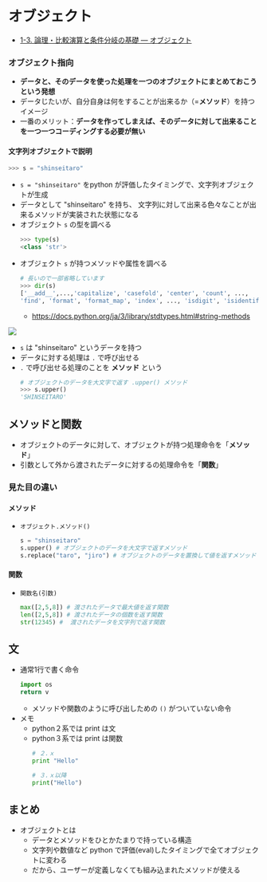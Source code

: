 # オブジェクト
- [1-3. 論理・比較演算と条件分岐の基礎 — オブジェクト](https://utokyo-ipp.github.io/1/1-3.html#%E3%82%AA%E3%83%96%E3%82%B8%E3%82%A7%E3%82%AF%E3%83%88)

### オブジェクト指向
+ **データと、そのデータを使った処理を一つのオブジェクトにまとめておこうという発想**
+ データじたいが、自分自身は何をすることが出来るか（=**メソッド**）を持つイメージ
+ 一番のメリット：**データを作ってしまえば、そのデータに対して出来ることを一つ一つコーディングする必要が無い**

#### 文字列オブジェクトで説明
```python
>>> s = "shinseitaro"
```
- `s = "shinseitaro"` をpython が評価したタイミングで、文字列オブジェクトが生成
- データとして "shinseitaro" を持ち、 文字列に対して出来る色々なことが出来るメソッドが実装された状態になる
- オブジェクト `s` の型を調べる
    ```python
    >>> type(s)
    <class 'str'>
    ```
- オブジェクト `s` が持つメソッドや属性を調べる
    ```python
    # 長いので一部省略しています
    >>> dir(s)
    ['__add__',...,'capitalize', 'casefold', 'center', 'count', ...,
    'find', 'format', 'format_map', 'index', ..., 'isdigit', 'isidentifier', 'islower', 'isnumeric', ...,'join', 'ljust', 'lower', 'lstrip', 'maketrans', 'partition', 'replace', 'rfind', 'rindex', 'rjust', 'rpartition', 'rsplit', 'rstrip', 'split', 'splitlines', 'startswith', 'strip', 'swapcase', 'title', 'translate', 'upper', 'zfill']
    ```
    - https://docs.python.org/ja/3/library/stdtypes.html#string-methods

![](https://i.imgur.com/PKgmwAS.png)

- `s` は "shinseitaro" というデータを持つ
- データに対する処理は `.` で呼び出せる
- `.` で呼び出せる処理のことを **メソッド** という
    ```python
    # オブジェクトのデータを大文字で返す .upper() メソッド
    >>> s.upper()
    'SHINSEITARO'
    ```


## メソッドと関数
- オブジェクトのデータに対して、オブジェクトが持つ処理命令を「**メソッド**」
- 引数として外から渡されたデータに対するの処理命令を「**関数**」

### 見た目の違い
#### メソッド
- `オブジェクト.メソッド()` 
    ```python 
    s = "shinseitaro"
    s.upper() # オブジェクトのデータを大文字で返すメソッド
    s.replace("taro", "jiro") # オブジェクトのデータを置換して値を返すメソッド
    ```
#### 関数
- `関数名(引数)`
    ```python
    max([2,5,8]) # 渡されたデータで最大値を返す関数
    len([2,5,8]) # 渡されたデータの個数を返す関数
    str(12345) #  渡されたデータを文字列で返す関数
    ```

## 文
- 通常1行で書く命令
    ```python
    import os 
    return v
    ```
    - メソッドや関数のように呼び出しための `()` がついていない命令
- メモ
    - python２系では print は文
    - python３系では print は関数
        ```python 
        # ２.ｘ
        print "Hello"
        ```
        ```python 
        # ３.ｘ以降
        print("Hello")
        ```

## まとめ
- オブジェクトとは
    - データとメソッドをひとかたまりで持っている構造
    - 文字列や数値など python で評価(eval)したタイミングで全てオブジェクトに変わる
    - だから、ユーザーが定義しなくても組み込まれたメソッドが使える




